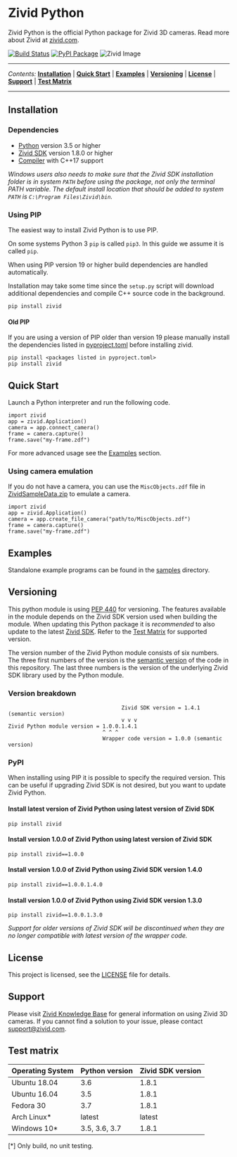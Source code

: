 # Zivid Python

Zivid Python is the official Python package for Zivid 3D cameras. Read more about Zivid at [zivid.com](https://www.zivid.com/).

[![Build Status][ci-badge]][ci-url] [![PyPI Package][pypi-badge]][pypi-url]
![Zivid Image][header-image]

---

*Contents:* **[Installation](#installation)** | **[Quick Start](#quick-start)** | **[Examples](#examples)** | **[Versioning](#versioning)** | **[License](#license)** | **[Support](#support)** | **[Test Matrix](#test-matrix)**

---

## Installation

### Dependencies

* [Python](https://www.python.org/) version 3.5 or higher
* [Zivid SDK](https://zivid.atlassian.net/wiki/spaces/ZividKB/pages/59080712/Zivid+Software+Installation) version 1.8.0 or higher
* [Compiler](doc/CompilerInstallation.md) with C++17 support

*Windows users also needs to make sure that the Zivid SDK installation folder is in system `PATH` before using the package, not only the terminal PATH variable. The default install location that should be added to system `PATH` is `C:\Program Files\Zivid\bin`.*

### Using PIP

The easiest way to install Zivid Python is to use PIP.

On some systems Python 3 `pip` is called `pip3`. In this guide we assume it is called `pip`.

When using PIP version 19 or higher build dependencies are handled automatically.

Installation may take some time since the `setup.py` script will download additional dependencies and compile C++ source code in the background.

    pip install zivid

#### Old PIP

If you are using a version of PIP older than version 19 please manually install the dependencies listed in [pyproject.toml](pyproject.toml) before installing zivid.

    pip install <packages listed in pyproject.toml>
    pip install zivid

## Quick Start

Launch a Python interpreter and run the following code.

    import zivid
    app = zivid.Application()
    camera = app.connect_camera()
    frame = camera.capture()
    frame.save("my-frame.zdf")

For more advanced usage see the [Examples](#examples) section.

### Using camera emulation

If you do not have a camera, you can use the `MiscObjects.zdf` file in [ZividSampleData.zip](http://www.zivid.com/software/ZividSampleData.zip) to emulate a camera.

    import zivid
    app = zivid.Application()
    camera = app.create_file_camera("path/to/MiscObjects.zdf")
    frame = camera.capture()
    frame.save("my-frame.zdf")

## Examples

Standalone example programs can be found in the [samples](samples) directory.

## Versioning

This python module is using [PEP 440](https://www.python.org/dev/peps/pep-0440) for versioning. The features available in the module depends on the Zivid SDK version used when building the module. When updating this Python package it is *recommended* to also update to the latest [Zivid SDK](http://www.zivid.com/software). Refer to the [Test Matrix](#test-matrix) for supported version.

The version number of the Zivid Python module consists of six numbers. The three first numbers of the version is the [semantic version](https://semver.org/) of the code in this repository. The last three numbers is the version of the underlying Zivid SDK library used by the Python module.

### Version breakdown

                                        Zivid SDK version = 1.4.1 (semantic version)
                                        v v v
    Zivid Python module version = 1.0.0.1.4.1
                                  ^ ^ ^
                                  Wrapper code version = 1.0.0 (semantic version)

### PyPI

When installing using PIP it is possible to specify the required version. This can be useful if upgrading Zivid SDK is not desired, but you want to update Zivid Python.

#### Install latest version of Zivid Python using latest version of Zivid SDK

    pip install zivid

#### Install version 1.0.0 of Zivid Python using latest version of Zivid SDK

    pip install zivid==1.0.0

#### Install version 1.0.0 of Zivid Python using Zivid SDK version 1.4.0

    pip install zivid==1.0.0.1.4.0

#### Install version 1.0.0 of Zivid Python using Zivid SDK version 1.3.0

    pip install zivid==1.0.0.1.3.0

*Support for older versions of Zivid SDK will be discontinued when they are no longer compatible with latest version of the wrapper code.*

## License

This project is licensed, see the [LICENSE](LICENSE) file for details.

## Support

Please visit [Zivid Knowledge Base](http://help.zivid.com) for general information on using Zivid 3D cameras. If you cannot find a solution to your issue, please contact support@zivid.com.

## Test matrix

| Operating System | Python version | Zivid SDK version |
| :--------------- | :------------- | :---------------- |
| Ubuntu 18.04     | 3.6            | 1.8.1             |
| Ubuntu 16.04     | 3.5            | 1.8.1             |
| Fedora 30        | 3.7            | 1.8.1             |
| Arch Linux*      | latest         | latest            |
| Windows 10*      | 3.5, 3.6, 3.7  | 1.8.1             |

[*] Only build, no unit testing.

[header-image]: https://www.zivid.com/hubfs/softwarefiles/images/zivid-one-plus-3x-1200x400.png
[ci-badge]: https://img.shields.io/azure-devops/build/zivid-devops/376f5fda-ba80-4d6c-aaaa-cbcd5e0ad6c0/2/master.svg
[ci-url]: https://dev.azure.com/zivid-devops/zivid-python/_build/latest?definitionId=2&branchName=master
[pypi-badge]: https://img.shields.io/pypi/v/zivid.svg
[pypi-url]: https://pypi.org/project/zivid
